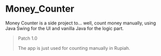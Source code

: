 # Money_Counter

Money Counter is a side project to... well, count money manually, using Java Swing for the UI and vanilla Java for the logic part.

> Patch 1.0
> 
> The app is just used for counting manually in Rupiah.

